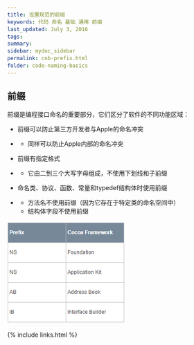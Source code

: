```yaml
---
title: 设置规范的前缀
keywords: 代码 命名 基础 通用 前缀
last_updated: July 3, 2016
tags:
summary:
sidebar: mydoc_sidebar
permalink: cnb-prefix.html
folder: code-naming-basics
---
```


## 前缀

前缀是编程接口命名的重要部分，它们区分了软件的不同功能区域：

* 前缀可以防止第三方开发者与Apple的命名冲突

* * 同样可以防止Apple内部的命名冲突
* 前缀有指定格式

* * 它由二到三个大写字母组成，不使用下划线和子前缀
* 命名类、协议、函数、常量和typedef结构体时使用前缀

* * 方法名不使用前缀（因为它存在于特定类的命名空间中）
  * 结构体字段不使用前缀

![1441510038800340](assets/1441510038800340.png)


{% include links.html %}

